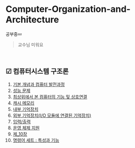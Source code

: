 # Computer-Organization-and-Architecture

공부중💤
> 교수님 미워요

<br/>

## ☑ 컴퓨터시스템 구조론

<span style="text-decoration: none;">

1. [기본 개념과 컴퓨터 발전과정](/제1장)
2. [성능 문제](/제2장)
3. [최상위에서 본 컴퓨터의 기능 및 상호연결](/제3장)
4. [캐시 메모리](/제4장)
5. [내부 기억장치](/제5장)
6. [외부 기억장치(I/O 모듈에 연결된 기억장치)](/제6장)
7. [입력/출력](/제7장)
8. [운영 체제 지원](/제8장)
9. [제_10장](/제_10장)
10. [명령어 세트 : 특성과 기능](/제_12장)

</span>
